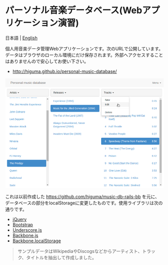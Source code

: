 # パーソナル音楽データベース(Webアプリケーション演習)

日本語 | [English](/README.en.md)

個人用音楽データ管理Webアプリケーションです。次のURLで公開しています。データはブラウザのローカル環境にだけ保存されます。外部へアクセスすることはありませんので安心してお使い下さい。

* <http://higuma.github.io/personal-music-database/>

![Screen shot](screenshot.png)

これは以前作成した <https://github.com/higuma/music-db-rails-bb> を元に、データベースの部分をlocalStorageに変更したものです。使用ライブラリは次の通りです。

* [jQuery](http://jquery.com/)
* [Bootstrap](http://getbootstrap.com/)
* [Underscore.js](http://underscorejs.org/)
* [Backbone.js](http://backbonejs.org/)
* [Backbone.localStorage](https://github.com/jeromegn/Backbone.localStorage)

> サンプルデータはWikipediaやDiscogsなどからアーティスト、トラック、タイトルを抽出して作成しました。

